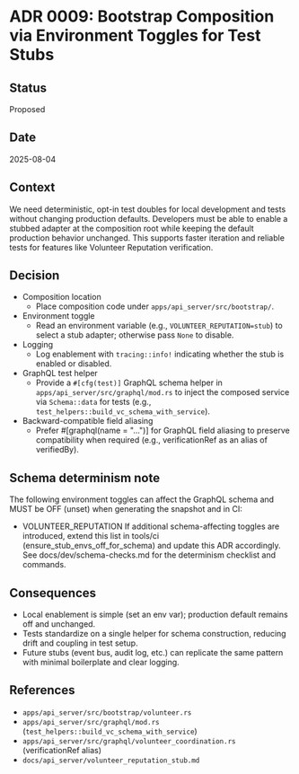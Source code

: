 # ADR 0009: Bootstrap Composition via Environment Toggles for Test Stubs

## Status
Proposed

## Date
2025-08-04

## Context
We need deterministic, opt-in test doubles for local development and tests without changing production defaults. Developers must be able to enable a stubbed adapter at the composition root while keeping the default production behavior unchanged. This supports faster iteration and reliable tests for features like Volunteer Reputation verification.

## Decision
- Composition location
  - Place composition code under `apps/api_server/src/bootstrap/`.
- Environment toggle
  - Read an environment variable (e.g., `VOLUNTEER_REPUTATION=stub`) to select a stub adapter; otherwise pass `None` to disable.
- Logging
  - Log enablement with `tracing::info!` indicating whether the stub is enabled or disabled.
- GraphQL test helper
  - Provide a `#[cfg(test)]` GraphQL schema helper in `apps/api_server/src/graphql/mod.rs` to inject the composed service via `Schema::data` for tests (e.g., `test_helpers::build_vc_schema_with_service`).
- Backward-compatible field aliasing
  - Prefer #[graphql(name = "...")] for GraphQL field aliasing to preserve compatibility when required (e.g., verificationRef as an alias of verifiedBy).

## Schema determinism note
The following environment toggles can affect the GraphQL schema and MUST be OFF (unset) when generating the snapshot and in CI:
- VOLUNTEER_REPUTATION
If additional schema-affecting toggles are introduced, extend this list in tools/ci (ensure_stub_envs_off_for_schema) and update this ADR accordingly.
See docs/dev/schema-checks.md for the determinism checklist and commands.

## Consequences
- Local enablement is simple (set an env var); production default remains off and unchanged.
- Tests standardize on a single helper for schema construction, reducing drift and coupling in test setup.
- Future stubs (event bus, audit log, etc.) can replicate the same pattern with minimal boilerplate and clear logging.

## References
- `apps/api_server/src/bootstrap/volunteer.rs`
- `apps/api_server/src/graphql/mod.rs` (`test_helpers::build_vc_schema_with_service`)
- `apps/api_server/src/graphql/volunteer_coordination.rs` (verificationRef alias)
- `docs/api_server/volunteer_reputation_stub.md`